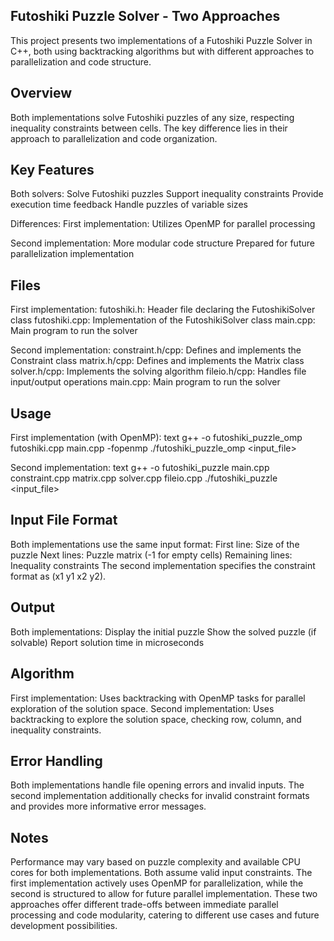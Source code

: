 ## Futoshiki Puzzle Solver - Two Approaches
This project presents two implementations of a Futoshiki Puzzle Solver in C++, both using backtracking algorithms but with different 
approaches to parallelization and code structure.

## Overview
Both implementations solve Futoshiki puzzles of any size, respecting inequality constraints between cells. The key difference lies in their approach to parallelization and code organization.

## Key Features
Both solvers:
Solve Futoshiki puzzles
Support inequality constraints
Provide execution time feedback
Handle puzzles of variable sizes

Differences:
First implementation:
Utilizes OpenMP for parallel processing

Second implementation:
More modular code structure
Prepared for future parallelization implementation

## Files
First implementation:
futoshiki.h: Header file declaring the FutoshikiSolver class
futoshiki.cpp: Implementation of the FutoshikiSolver class
main.cpp: Main program to run the solver

Second implementation:
constraint.h/cpp: Defines and implements the Constraint class
matrix.h/cpp: Defines and implements the Matrix class
solver.h/cpp: Implements the solving algorithm
fileio.h/cpp: Handles file input/output operations
main.cpp: Main program to run the solver

## Usage
First implementation (with OpenMP):
text
g++ -o futoshiki_puzzle_omp futoshiki.cpp main.cpp -fopenmp
./futoshiki_puzzle_omp <input_file>

Second implementation:
text
g++ -o futoshiki_puzzle main.cpp constraint.cpp matrix.cpp solver.cpp fileio.cpp
./futoshiki_puzzle <input_file>

## Input File Format
Both implementations use the same input format:
First line: Size of the puzzle
Next lines: Puzzle matrix (-1 for empty cells)
Remaining lines: Inequality constraints
The second implementation specifies the constraint format as (x1 y1 x2 y2).

## Output
Both implementations:
Display the initial puzzle
Show the solved puzzle (if solvable)
Report solution time in microseconds

## Algorithm
First implementation: Uses backtracking with OpenMP tasks for parallel exploration of the solution space.
Second implementation: Uses backtracking to explore the solution space, checking row, column, and inequality constraints.

## Error Handling
Both implementations handle file opening errors and invalid inputs. The second implementation additionally checks for invalid constraint formats and provides more informative error messages.

## Notes
Performance may vary based on puzzle complexity and available CPU cores for both implementations.
Both assume valid input constraints.
The first implementation actively uses OpenMP for parallelization, while the second is structured to allow for future parallel implementation.
These two approaches offer different trade-offs between immediate parallel processing and code modularity, catering to different use cases and future development possibilities.
